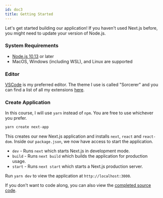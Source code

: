 ```yaml
---
id: doc3
title: Getting Started
---
```


Let's get started building our application!
If you haven't used Next.js before, you might need to update your version of Node.js.

### System Requirements

- [Node.js 10.13](https://nodejs.org/en/) or later
- MacOS, Windows (including WSL), and Linux are supported

### Editor

[VSCode](https://code.visualstudio.com/) is my preferred editor. The theme I use is called "Sorcerer"
and you can find a list of all my extensions [here](https://github.com/yogeshdecodes.com/confcube/blob/master/.vscode/extensions.json).

### Create Application

In this course, I will use `yarn` instead of `npm`. You are free to use whichever you prefer.

```bash
yarn create next-app
```

This creates our new Next.js application and installs `next`, `react` and `react-dom`.
Inside our `package.json`, we now have access to start the application.

- `dev` - Runs `next` which starts Next.js in development mode.
- `build` - Runs `next build` which builds the application for production usage.
- `start` - Runs `next start` which starts a Next.js production server.

Run `yarn dev` to view the application at `http://localhost:3000`.

If you don't want to code along, you can also view the [completed source code](https://github.com/yogeshdecodes.com/confcube).
